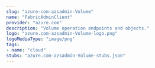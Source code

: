 ```yaml
---
slug: "azure-com-azsadmin-Volume"
name: "FabricAdminClient"
provider: "azure.com"
description: "Volume operation endpoints and objects."
logo: "azure.com-azsadmin-Volume-logo.png"
logoMediaType: "image/png"
tags:
- name: "cloud"
stubs: "azure.com-azsadmin-Volume-stubs.json"
---
```


